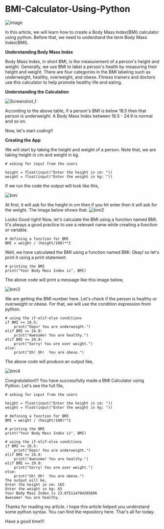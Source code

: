 # BMI-Calculator-Using-Python

![image](https://user-images.githubusercontent.com/23361656/136245915-3546036b-930d-4358-907a-aa717a055225.png)

In this article, we will learn how to create a Body Mass Index(BMI) calculator using python. Before that, we need to understand the term Body Mass Index(BMI).

**Understanding Body Mass Index**

Body Mass Index, in short BMI, is the measurement of a person's height and weight. Generally, we use BMI to label a person's health by measuring their height and weight.  There are four categories in the BMI labeling such as underweight, healthy, overweight, and obese.  Fitness trainers and doctors use this calculator to help promote healthy life and eating. 

**Understanding the Calculation**

![Screenshot_1](https://user-images.githubusercontent.com/23361656/136246180-677ddfac-0fed-4477-b103-93259df313f5.png)

 
According to the above table, if a person's BMI is below 18.5 then that person is underweight. A Body Mass Index between 18.5 - 24.9 is normal and so on. 

Now, let's start coding!!

**Creating the App**

We will start by taking the height and weight of a person. Note that, we are taking height in cm and weight in kg. 

    # asking for input from the users

    height = float(input("Enter the height in cm: "))  
    weight = float(input("Enter the weight in kg: "))

If we run the code the output will look like this,

![bmi](https://user-images.githubusercontent.com/23361656/136246449-55f13ea5-563b-4a27-a31d-a28039b57778.png)


At first, it will ask for the height in cm then if you hit enter then it will ask for the weight. The image below shows that.
![bmi2](https://user-images.githubusercontent.com/23361656/136246475-3e43d983-9820-4bc5-8cf9-1e3ca44fa165.png)

Looks Good right! Now, let's calculate the BMI using a function named BMI. It's always a good practice to use a relevant name while creating a function or variable. 

    # defining a function for BMI  
    BMI = weight / (height/100)**2 
Well, we have calculated the BMI using a function named BMI. Okay! so let's print it using a print statement. 

    # printing the BMI  
    print("Your Body Mass Index is", BMI) 
The above code will print a message like this image below, 

![bmi3](https://user-images.githubusercontent.com/23361656/136246494-769f947e-bb12-400c-a04a-8e4925f11f86.png)



We are getting the BMI number here. Let's check if the person is healthy or overweight or obese. For that, we will use the condition expression from python. 

    # using the if-elif-else conditions  
    if BMI <= 18.5:  
        print("Oops! You are underweight.")  
    elif BMI <= 24.9:  
        print("Awesome! You are healthy.")  
    elif BMI <= 29.9:  
        print("Sorry! You are over weight.")  
    else:  
        print("Uh! Oh!  You are obese.") 
The above code will produce an output like,

![bmi4](https://user-images.githubusercontent.com/23361656/136246615-640b2a12-b695-4ec1-b8b8-e5b3dae034fc.png)



Congratulation!!! You have successfully made a BMI Calculator using Python. Let's see the full file,

    # asking for input from the users

    height = float(input("Enter the height in cm: "))  
    weight = float(input("Enter the weight in kg: "))

    # defining a function for BMI  
    BMI = weight / (height/100)**2  

    # printing the BMI  
    print("Your Body Mass Index is", BMI)  

    # using the if-elif-else conditions  
    if BMI <= 18.5:  
        print("Oops! You are underweight.")  
    elif BMI <= 24.9:  
        print("Awesome! You are healthy.")  
    elif BMI <= 29.9:  
        print("Sorry! You are over weight.")  
    else:  
        print("Uh! Oh!  You are obese.")
    The output will be,
    Enter the height in cm: 165 
    Enter the weight in kg: 65 
    Your Body Mass Index is 23.875114784205696 
    Awesome! You are healthy.
Thanks for reading my article. I hope this article helped you understand some python syntax. You can find the repository here. That's all for today. 

Have a good time!!!
